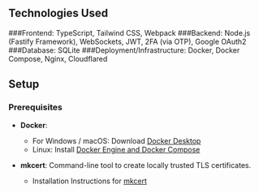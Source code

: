 ## Technologies Used
###Frontend: TypeScript, Tailwind CSS, Webpack
###Backend: Node.js (Fastify Framework), WebSockets, JWT, 2FA (via OTP), Google OAuth2
###Database: SQLite
###Deployment/Infrastructure: Docker, Docker Compose, Nginx, Cloudflared



## Setup

### Prerequisites
- **Docker**:
  - For Windows / macOS: Download [Docker Desktop](https://www.docker.com/products/docker-desktop)
  - Linux: Install [Docker Engine and Docker Compose](https://docs.docker.com/engine/install/) 
       
- **mkcert**: Command-line tool to create locally trusted TLS certificates.
  - Installation Instructions for [mkcert](https://github.com/FiloSottile/mkcert#installation)


